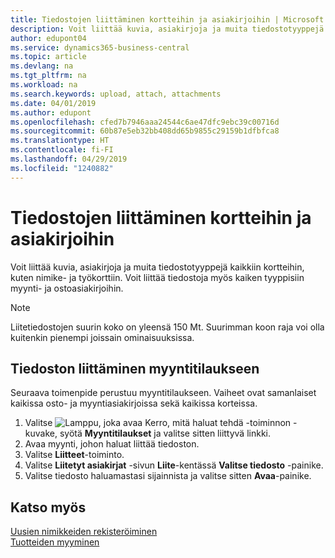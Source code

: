 ```yaml
---
title: Tiedostojen liittäminen kortteihin ja asiakirjoihin | Microsoft Docs
description: Voit liittää kuvia, asiakirjoja ja muita tiedostotyyppejä kaikkiin kortteihin sekä kaiken tyyppisiin myynti- ja ostoasiakirjoihin.
author: edupont04
ms.service: dynamics365-business-central
ms.topic: article
ms.devlang: na
ms.tgt_pltfrm: na
ms.workload: na
ms.search.keywords: upload, attach, attachments
ms.date: 04/01/2019
ms.author: edupont
ms.openlocfilehash: cfed7b7946aaa24544c6ae47dfc9ebc39c00716d
ms.sourcegitcommit: 60b87e5eb32bb408dd65b9855c29159b1dfbfca8
ms.translationtype: HT
ms.contentlocale: fi-FI
ms.lasthandoff: 04/29/2019
ms.locfileid: "1240882"
---
```

# <a name="attaching-files-to-cards-and-documents"></a>Tiedostojen liittäminen kortteihin ja asiakirjoihin
Voit liittää kuvia, asiakirjoja ja muita tiedostotyyppejä kaikkiin kortteihin, kuten nimike- ja työkorttiin. Voit liittää tiedostoja myös kaiken tyyppisiin myynti- ja ostoasiakirjoihin.

> [!Note]
> Liitetiedostojen suurin koko on yleensä 150 Mt. Suurimman koon raja voi olla kuitenkin pienempi joissain ominaisuuksissa. 

## <a name="to-attach-a-file-to-a-sales-order"></a>Tiedoston liittäminen myyntitilaukseen
Seuraava toimenpide perustuu myyntitilaukseen. Vaiheet ovat samanlaiset kaikissa osto- ja myyntiasiakirjoissa sekä kaikissa korteissa.

1. Valitse ![Lamppu, joka avaa Kerro, mitä haluat tehdä -toiminnon](media/ui-search/search_small.png "Kerro, mitä haluat tehdä") -kuvake, syötä **Myyntitilaukset** ja valitse sitten liittyvä linkki.
2. Avaa myynti, johon haluat liittää tiedoston.
3. Valitse **Liitteet**-toiminto.
4. Valitse **Liitetyt asiakirjat** -sivun **Liite**-kentässä **Valitse tiedosto** -painike.
5. Valitse tiedosto haluamastasi sijainnista ja valitse sitten **Avaa**-painike.

## <a name="see-also"></a>Katso myös
[Uusien nimikkeiden rekisteröiminen](inventory-how-register-new-items.md)  
[Tuotteiden myyminen](sales-how-sell-products.md)

